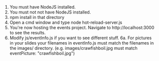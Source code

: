 
1. You must have NodeJS installed.
2. You must not not have NodeJS installed.
3. npm install in that directory
4. Open a cmd window and type node hot-reload-server.js
5. You're now hosting the events project. Navigate to http://localhost:3000 to see the results.
6. Modify js/eventInfo.js if you want to see different stuff.
  6a. For pictures in your slides your filenames in eventInfo.js must match the filenames in the images/ directory. (e.g. images/crawfishboil.jpg must match eventPicture: "crawfishboil.jpg")